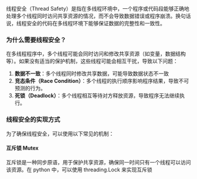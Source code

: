 线程安全（Thread Safety）是指在多线程环境中，一个程序或代码段能够正确地处理多个线程同时访问共享资源的情况，而不会导致数据错误或程序崩溃。换句话说，线程安全的代码在多线程环境下能够保证数据的完整性和一致性。

### 为什么需要线程安全？

在多线程程序中，多个线程可能会同时访问和修改共享资源（如变量，数据结构等）。如果没有适当的保护机制，这些线程可能会相互干扰，导致以下问题：

1. **数据不一致**：多个线程同时修改共享数据，可能导致数据状态不一致
2. **竞态条件（Race Condition）**：多个线程的执行顺序影响程序结果，导致不可预测的行为。
3. **死锁（Deadlock）**：多个线程相互等待对方释放资源，导致程序无法继续执行。

### 线程安全的实现方式

为了确保线程安全，可以使用以下常见的机制：

#### 互斥锁 Mutex

互斥锁是一种同步原语，用于保护共享资源，确保同一时间只有一个线程可以访问该资源。在 python 中，可以使用 threading.Lock 来实现互斥锁



